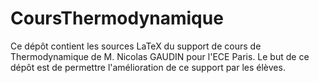 CoursThermodynamique
====================

Ce dépôt contient les sources LaTeX du support de cours de Thermodynamique de M. Nicolas GAUDIN pour l'ECE Paris. Le but de ce dépôt est de permettre l'amélioration de ce support par les élèves.
